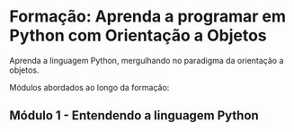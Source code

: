 # Formação: Aprenda a programar em Python com Orientação a Objetos

Aprenda a linguagem Python, mergulhando no paradigma da orientação a objetos.


Módulos abordados ao longo da formação:

## Módulo 1 - Entendendo a linguagem Python
